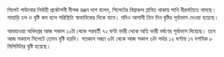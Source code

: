 সিলেট পাউবোর নির্বাহী প্রকৌশলী দীপক রঞ্জন দাশ বলেন, সিলেটের নিম্নাঞ্চল প্লাবিত থাকায় পা‌নি ধীরগ‌তিতে নামছে। পাহা‌ড়ি ঢল ও বৃষ্টি কম হলে প‌রি‌স্থি‌তি স্বাভাবিকের দিকে যাবে। যদিও আগামী তিন দিন বৃষ্টির পূর্বাভাস দেওয়া হয়েছে।

আবহাওয়া অধিদপ্তর আজ সকাল ১০টা থেকে পরবর্তী ৭২ ঘণ্টা ভারী থেকে অতি ভারী বর্ষণের পূর্বাভাস দিয়েছে। তবে আজ সকালে সিলেটে তেমন বৃষ্টি হয়নি। গতকাল সন্ধ্যা ৬টা থেকে আজ সকাল ৬টা পর্যন্ত ১২ ঘণ্টায় ১৭ দশমিক ৮ মিলিমিটার বৃষ্টি হয়েছে।
